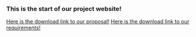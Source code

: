 <h3>This is the start of our project website!</h3>
<a href="/Proposal.docx">Here is the download link to our proposal!</a>
<a href="/Requirements.docx">Here is the download link to our requirements!</a>